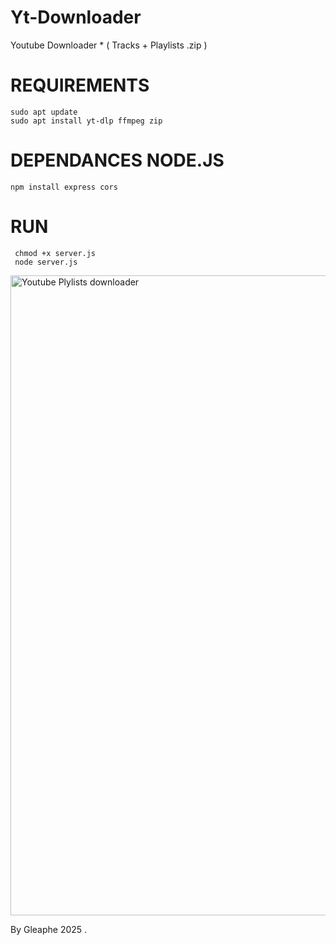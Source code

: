# Yt-Downloader
Youtube Downloader * ( Tracks + Playlists .zip )

# REQUIREMENTS

    sudo apt update
    sudo apt install yt-dlp ffmpeg zip

# DEPENDANCES NODE.JS

    npm install express cors 

# RUN 

     chmod +x server.js
     node server.js


<img width="1280" height="1024" alt="Youtube Plylists downloader" src="https://github.com/user-attachments/assets/305abeec-b51f-40a0-b34d-535e67425db9" />


By Gleaphe 2025 .
